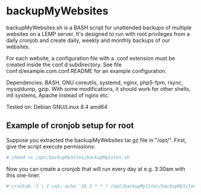 # backupMyWebsites

backupMyWebsites.sh is a BASH script for unattended backups of multiple websites on a LEMP server. It's designed to run with root privileges from a daily cronjob and create daily, weekly and monthly backups of our websites.

For each website, a configuration file with a .conf extension must be created inside the conf.d subdirectory. See file conf.d/example.com.conf.README for an example configuration.

Dependencies: BASH, GNU coreutils, systemd, nginx, php5-fpm, rsync, mysqldump, gzip. With some modifications, it should work for other shells, init systems, Apache instead of nginx etc.

Tested on: Debian GNU/Linux 8.4 amd64

## Example of cronjob setup for root

Suppose you extracted the backupMyWebsites tar.gz file in "/opt/". First, give the script execute permissions:
```bash
# chmod +x /opt/backupMySites/backupMySites.sh
```

Now you can create a cronjob that will run every day at e.g. 3:30am with this one-liner:
```bash
# crontab -l | { cat; echo '30 3 * * * /opt/backupMySites/backupMySites.sh'; } | crontab -
```
